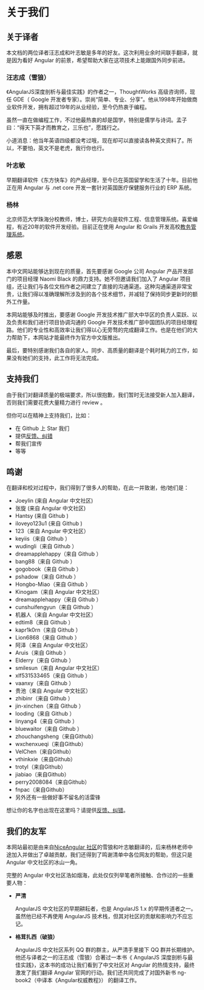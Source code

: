 # 关于我们

## 关于译者
本文档的两位译者汪志成和叶志敏是多年的好友。这次利用业余时间联手翻译，就是因为看好 Angular 的前景，希望帮助大家在这项技术上能跟国外同步前进。

### 汪志成（雪狼）
《AngularJS深度剖析与最佳实践》的作者之一，ThoughtWorks 高级咨询师，现任 GDE（ Google 开发者专家）。崇尚“简单、专业、分享”。他从1998年开始做商业软件开发，拥有超过19年的从业经验，至今仍热衷于编程。

虽然一直在做编程工作，不过他最热衷的却是国学，特别是儒学与诗词。孟子曰：“得天下英才而教育之，三乐也”，愿践行之。

小道消息：他当年英语四级都没考过哦，现在却可以直接读各种英文资料了。所以，不要怕，英文不是老虎，我行你也行。

### 叶志敏
早期翻译软件《东方快车》的产品经理，至今已在英国留学和生活了十年。目前他正在用 Angular 与 .net core 开发一套针对英国医疗保健服务行业的 ERP 系统。

### 杨林
北京师范大学珠海分校教师，博士，研究方向是软件工程、信息管理系统。喜爱编程，有近20年的软件开发经验。目前正在使用
Angular 和 Grails 开发高校[教务管理系统](http://www.github.com/jwgl)。

## 感恩

本中文网站能够达到现在的质量，首先要感谢 Google 公司 Angular 产品开发部门的项目经理 Naomi Black 的鼎力支持。她不但邀请我们加入了 Angular 项目组，还让我们与各位文档作者之间建立了直接的沟通渠道。这种沟通渠道非常宝贵，让我们得以准确理解所涉及到的各个技术细节，并减轻了保持同步更新时的额外工作量。

本网站能够及时推出，要感谢 Google 开发技术推广部大中华区的负责人栾跃、以及负责和我们进行项目协调沟通的 Google 开发技术推广部中国团队的项目经理程路。他们的专业性和高效率让我们得以心无旁骛的完成翻译工作。也是在他们的大力帮助下，本网站才能最终作为官方中文版推出。

最后，要特别感谢我们各自的家人。同步、高质量的翻译是个耗时耗力的工作，如果没有她们的支持，此工作将无法完成。

## 支持我们

由于我们对翻译质量的极端要求，所以很抱歉，我们暂时无法接受新人加入翻译，否则我们需要花费大量精力进行 review 。

但你可以在精神上支持我们，比如：

- 在 Github 上 Star 我们
- 提供[反馈、纠错](https://github.com/angular/angular-cn/issues)
- 帮我们宣传
- 等等

## 鸣谢

在翻译和校对过程中，我们得到了很多人的帮助，在此一并致谢，他/她们是：

- Joeylin (来自 Angular 中文社区)
- 张旋 (来自 Angular 中文社区)
- Hantsy (来自 Github )
- iloveyo123u1 (来自 Github )
- 123（来自 Angular 中文社区）
- keyiis（来自 Github ）
- wudingli（来自 Github ）
- dreamapplehappy（来自 Github ）
- bang88（来自 Github ）
- gogobook（来自 Github ）
- pshadow（来自 Github ）
- Hongbo-Miao（来自 Github ）
- Kinogam（来自 Angular 中文社区）
- dreamapplehappy（来自 Github ）
- cunshuifengyun（来自 Github ）
- 机器人（来自 Angular 中文社区）
- edtim8（来自 Github ）
- kapr1k0rn（来自 Github ）
- Lion6868（来自 Github ）
- 阿泽（来自 Angular 中文社区）
- Aruis（来自 Github ）
- Elderry（来自 Github ）
- smilesun（来自 Angular 中文社区）
- xlf531533465（来自 Github ）
- vaanxy（来自 Github ）
- 贵池（来自 Angular 中文社区）
- zhibinr（来自 Github ）
- jin-xinchen（来自 Github ）
- looding（来自 Github ）
- linyang4（来自 Github ）
- bluewaitor（来自 Github ）
- zhouchangsheng（来自Github）
- wxchenxueqi（来自Github）
- VelChen（来自Github）
- vthinkxie（来自Github）
- trotyl（来自Github）
- jiabiao（来自Github）
- perry2008084（来自Github）
- fnpac（来自Github）
- 另外还有一些做好事不留名的活雷锋

想让你的名字也出现在这里吗？请提供[反馈、纠错](https://github.com/angular/angular-cn/issues)。

## 我们的友军

本网站最初是由来自[NiceAngular 社区](/translations/cn/nice-angular)的雪狼和叶志敏翻译的，后来杨林老师中途加入并做出了卓越贡献，我们还得到了鸣谢清单中各位网友的帮助，但这只是 Angular 中文社区的冰山一角。

完整的 Angular 中文社区浩如烟海，此处仅仅列举笔者所接触、合作过的一些重要人物：

- **严清**

  AngularJS 中文社区的早期耕耘者，也是 AngularJS 1.x 的早期传道者之一。虽然他已经不再使用 AngularJS 技术栈，但其对社区的贡献和影响力不应忘记。
  
- **格茸扎西（破狼）**

  AngularJS 中文社区系列 QQ 群的群主，从严清手里接下 QQ 群并长期维护。他还与译者之一的汪志成（雪狼）合著过一本书《 AngularJS 深度剖析与最佳实践》，这本书的成功让我们看到了中文社区对 Angular 的热情支持，最终激发了我们翻译 Angular 官网的行动。我们还共同完成了对国外新书 ng-book2（中译本《Angular权威教程》） 的翻译工作。
